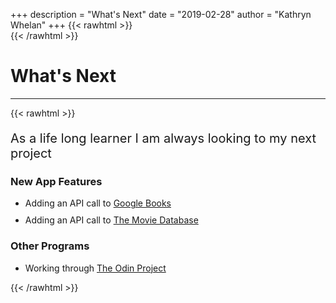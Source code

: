 +++
description = "What's Next"
date = "2019-02-28"
author = "Kathryn Whelan"
+++
{{< rawhtml >}}
<br />
{{< /rawhtml >}}
# What's Next
***
{{< rawhtml >}}
<style>

</style>
<p style="font-size:20px">As a life long learner I am always looking to my next project</p>
<h3>New App Features</h3>
  <ul>
    <li style="margin-bottom:10px">
      Adding an API call to <a href="https://developers.google.com/books">Google Books</a>
    </li>
    <li style="margin-bottom:10px">
      Adding an API call to <a href="https://www.themoviedb.org/">The Movie Database</a>
    </li>
  </ul>
<h3>Other Programs</h3>
  <ul>
      <li style="margin-bottom:10px">
        Working through <a href="https://www.theodinproject.com/">The Odin Project</a>
      </li>
  </ul>
{{< /rawhtml >}}
